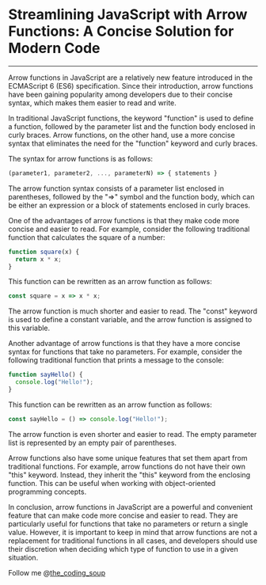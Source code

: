# Streamlining JavaScript with Arrow Functions: A Concise Solution for Modern Code

---

Arrow functions in JavaScript are a relatively new feature introduced in the ECMAScript 6 (ES6) specification. Since their introduction, arrow functions have been gaining popularity among developers due to their concise syntax, which makes them easier to read and write.

In traditional JavaScript functions, the keyword "function" is used to define a function, followed by the parameter list and the function body enclosed in curly braces. Arrow functions, on the other hand, use a more concise syntax that eliminates the need for the "function" keyword and curly braces.

The syntax for arrow functions is as follows:

```javascript
(parameter1, parameter2, ..., parameterN) => { statements }
```

The arrow function syntax consists of a parameter list enclosed in parentheses, followed by the "=&gt;" symbol and the function body, which can be either an expression or a block of statements enclosed in curly braces.

One of the advantages of arrow functions is that they make code more concise and easier to read. For example, consider the following traditional function that calculates the square of a number:

```javascript
function square(x) {
  return x * x;
}
```

This function can be rewritten as an arrow function as follows:

```javascript
const square = x => x * x;
```

The arrow function is much shorter and easier to read. The "const" keyword is used to define a constant variable, and the arrow function is assigned to this variable.

Another advantage of arrow functions is that they have a more concise syntax for functions that take no parameters. For example, consider the following traditional function that prints a message to the console:

```javascript
function sayHello() {
  console.log("Hello!");
}
```

This function can be rewritten as an arrow function as follows:

```javascript
const sayHello = () => console.log("Hello!");
```

The arrow function is even shorter and easier to read. The empty parameter list is represented by an empty pair of parentheses.

Arrow functions also have some unique features that set them apart from traditional functions. For example, arrow functions do not have their own "this" keyword. Instead, they inherit the "this" keyword from the enclosing function. This can be useful when working with object-oriented programming concepts.

In conclusion, arrow functions in JavaScript are a powerful and convenient feature that can make code more concise and easier to read. They are particularly useful for functions that take no parameters or return a single value. However, it is important to keep in mind that arrow functions are not a replacement for traditional functions in all cases, and developers should use their discretion when deciding which type of function to use in a given situation.

Follow me @[the\_coding\_soup](http://thecodingsoup.com)